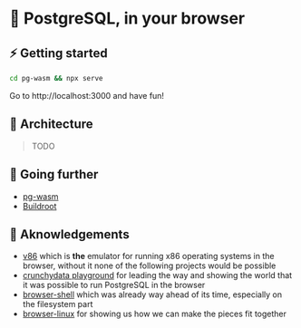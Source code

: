 # :elephant: PostgreSQL, in your browser

## :zap: Getting started

```bash
cd pg-wasm && npx serve
```

Go to http://localhost:3000 and have fun!

## :brain: Architecture

> TODO

## :eyes: Going further

- [pg-wasm](/packages/pg-wasm)
- [Buildroot](/packages/buildroot)

## :clap: Aknowledgements

- [v86](https://github.com/copy/v86) which is **the** emulator for running x86 operating systems in the browser, without it none of the following projects would be possible
- [crunchydata playground](https://www.crunchydata.com/developers/playground) for leading the way and showing the world that it was possible to run PostgreSQL in the browser
- [browser-shell](https://github.com/humphd/browser-shell) which was already way ahead of its time, especially on the filesystem part
- [browser-linux](https://github.com/Darin755/browser-linux) for showing us how we can make the pieces fit together